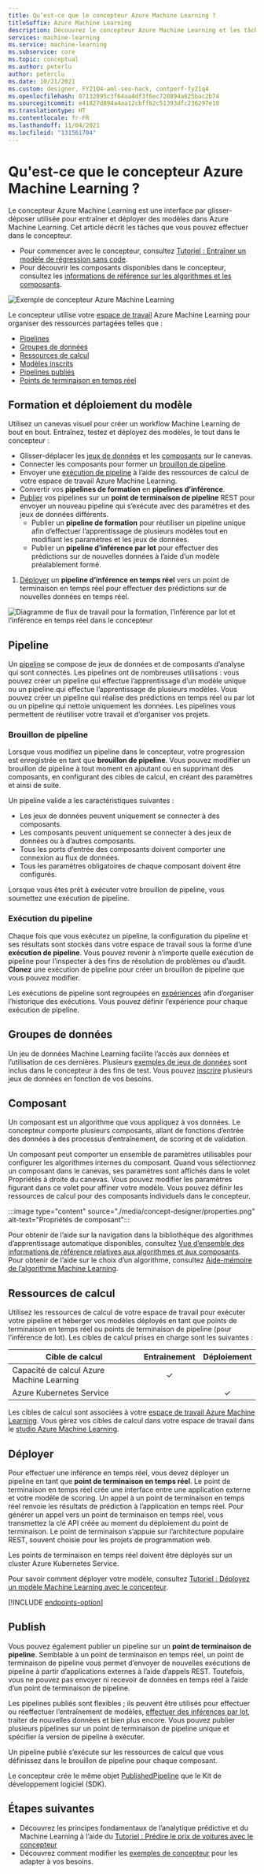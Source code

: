 ```yaml
---
title: Qu’est-ce que le concepteur Azure Machine Learning ?
titleSuffix: Azure Machine Learning
description: Découvrez le concepteur Azure Machine Learning et les tâches pour lesquelles vous pouvez l’utiliser. L’interface utilisateur par glisser-déposer permet d’entraîner et de déployer un modèle.
services: machine-learning
ms.service: machine-learning
ms.subservice: core
ms.topic: conceptual
ms.author: peterlu
author: peterclu
ms.date: 10/21/2021
ms.custom: designer, FY21Q4-aml-seo-hack, contperf-fy21q4
ms.openlocfilehash: 07132095c3f64aa4df3f6ec728894a625bac2b74
ms.sourcegitcommit: e41827d894a4aa12cbff62c51393dfc236297e10
ms.translationtype: HT
ms.contentlocale: fr-FR
ms.lasthandoff: 11/04/2021
ms.locfileid: "131561704"
---
```

# <a name="what-is-azure-machine-learning-designer"></a>Qu'est-ce que le concepteur Azure Machine Learning ? 

Le concepteur Azure Machine Learning est une interface par glisser-déposer utilisée pour entraîner et déployer des modèles dans Azure Machine Learning. Cet article décrit les tâches que vous pouvez effectuer dans le concepteur.

 - Pour commencer avec le concepteur, consultez [Tutoriel : Entraîner un modèle de régression sans code](tutorial-designer-automobile-price-train-score.md). 
 - Pour découvrir les composants disponibles dans le concepteur, consultez les [informations de référence sur les algorithmes et les composants](./algorithm-module-reference/module-reference.md).

![Exemple de concepteur Azure Machine Learning](./media/concept-designer/designer-drag-and-drop.gif)

Le concepteur utilise votre [espace de travail](concept-workspace.md) Azure Machine Learning pour organiser des ressources partagées telles que :

+ [Pipelines](#pipeline)
+ [Groupes de données](#datasets)
+ [Ressources de calcul](#compute)
+ [Modèles inscrits](concept-azure-machine-learning-architecture.md#models)
+ [Pipelines publiés](#publish)
+ [Points de terminaison en temps réel](#deploy)

## <a name="model-training-and-deployment"></a>Formation et déploiement du modèle

Utilisez un canevas visuel pour créer un workflow Machine Learning de bout en bout. Entraînez, testez et déployez des modèles, le tout dans le concepteur :

+ Glisser-déplacer les [jeux de données](#datasets) et les [composants](#component) sur le canevas.
+ Connecter les composants pour former un [brouillon de pipeline](#pipeline-draft).
+ Envoyer une [exécution de pipeline](#pipeline-run) à l’aide des ressources de calcul de votre espace de travail Azure Machine Learning.
+ Convertir vos **pipelines de formation** en **pipelines d’inférence**.
+ [Publier](#publish) vos pipelines sur un **point de terminaison de pipeline** REST pour envoyer un nouveau pipeline qui s’exécute avec des paramètres et des jeux de données différents.
    + Publier un **pipeline de formation** pour réutiliser un pipeline unique afin d’effectuer l’apprentissage de plusieurs modèles tout en modifiant les paramètres et les jeux de données.
    + Publier un **pipeline d’inférence par lot** pour effectuer des prédictions sur de nouvelles données à l’aide d’un modèle préalablement formé.
1. [Déployer](#deploy) un **pipeline d’inférence en temps réel** vers un point de terminaison en temps réel pour effectuer des prédictions sur de nouvelles données en temps réel.

![Diagramme de flux de travail pour la formation, l’inférence par lot et l’inférence en temps réel dans le concepteur](./media/concept-designer/designer-workflow-diagram.png)

## <a name="pipeline"></a>Pipeline

Un [pipeline](concept-azure-machine-learning-architecture.md#ml-pipelines) se compose de jeux de données et de composants d’analyse qui sont connectés. Les pipelines ont de nombreuses utilisations : vous pouvez créer un pipeline qui effectue l’apprentissage d’un modèle unique ou un pipeline qui effectue l’apprentissage de plusieurs modèles. Vous pouvez créer un pipeline qui réalise des prédictions en temps réel ou par lot ou un pipeline qui nettoie uniquement les données. Les pipelines vous permettent de réutiliser votre travail et d’organiser vos projets.

### <a name="pipeline-draft"></a>Brouillon de pipeline

Lorsque vous modifiez un pipeline dans le concepteur, votre progression est enregistrée en tant que **brouillon de pipeline**. Vous pouvez modifier un brouillon de pipeline à tout moment en ajoutant ou en supprimant des composants, en configurant des cibles de calcul, en créant des paramètres et ainsi de suite.

Un pipeline valide a les caractéristiques suivantes :

* Les jeux de données peuvent uniquement se connecter à des composants.
* Les composants peuvent uniquement se connecter à des jeux de données ou à d’autres composants.
* Tous les ports d’entrée des composants doivent comporter une connexion au flux de données.
* Tous les paramètres obligatoires de chaque composant doivent être configurés.

Lorsque vous êtes prêt à exécuter votre brouillon de pipeline, vous soumettez une exécution de pipeline.

### <a name="pipeline-run"></a>Exécution du pipeline

Chaque fois que vous exécutez un pipeline, la configuration du pipeline et ses résultats sont stockés dans votre espace de travail sous la forme d’une **exécution de pipeline**. Vous pouvez revenir à n’importe quelle exécution de pipeline pour l’inspecter à des fins de résolution de problèmes ou d’audit. **Clonez** une exécution de pipeline pour créer un brouillon de pipeline que vous pouvez modifier.

Les exécutions de pipeline sont regroupées en [expériences](concept-azure-machine-learning-architecture.md#experiments) afin d’organiser l’historique des exécutions. Vous pouvez définir l’expérience pour chaque exécution de pipeline. 

## <a name="datasets"></a>Groupes de données

Un jeu de données Machine Learning facilite l’accès aux données et l’utilisation de ces dernières. Plusieurs [exemples de jeux de données](samples-designer.md#datasets) sont inclus dans le concepteur à des fins de test. Vous pouvez [inscrire](how-to-create-register-datasets.md) plusieurs jeux de données en fonction de vos besoins.

## <a name="component"></a>Composant

Un composant est un algorithme que vous appliquez à vos données. Le concepteur comporte plusieurs composants, allant de fonctions d’entrée des données à des processus d’entraînement, de scoring et de validation.

Un composant peut comporter un ensemble de paramètres utilisables pour configurer les algorithmes internes du composant. Quand vous sélectionnez un composant dans le canevas, ses paramètres sont affichés dans le volet Propriétés à droite du canevas. Vous pouvez modifier les paramètres figurant dans ce volet pour affiner votre modèle. Vous pouvez définir les ressources de calcul pour des composants individuels dans le concepteur. 

:::image type="content" source="./media/concept-designer/properties.png" alt-text="Propriétés de composant":::


Pour obtenir de l’aide sur la navigation dans la bibliothèque des algorithmes d’apprentissage automatique disponibles, consultez [Vue d’ensemble des informations de référence relatives aux algorithmes et aux composants](component-reference/component-reference.md). Pour obtenir de l’aide sur le choix d’un algorithme, consultez [Aide-mémoire de l’algorithme Machine Learning](algorithm-cheat-sheet.md).

## <a name="compute-resources"></a><a name="compute"></a> Ressources de calcul

Utilisez les ressources de calcul de votre espace de travail pour exécuter votre pipeline et héberger vos modèles déployés en tant que points de terminaison en temps réel ou points de terminaison de pipeline (pour l’inférence de lot). Les cibles de calcul prises en charge sont les suivantes :

| Cible de calcul | Entrainement | Déploiement |
| ---- |:----:|:----:|
| Capacité de calcul Azure Machine Learning | ✓ | |
| Azure Kubernetes Service | | ✓ |

Les cibles de calcul sont associées à votre [espace de travail Azure Machine Learning](concept-workspace.md). Vous gérez vos cibles de calcul dans votre espace de travail dans le [studio Azure Machine Learning](https://ml.azure.com).

## <a name="deploy"></a>Déployer

Pour effectuer une inférence en temps réel, vous devez déployer un pipeline en tant que **point de terminaison en temps réel**. Le point de terminaison en temps réel crée une interface entre une application externe et votre modèle de scoring. Un appel à un point de terminaison en temps réel renvoie les résultats de prédiction à l’application en temps réel. Pour générer un appel vers un point de terminaison en temps réel, vous transmettez la clé API créée au moment du déploiement du point de terminaison. Le point de terminaison s’appuie sur l’architecture populaire REST, souvent choisie pour les projets de programmation web.

Les points de terminaison en temps réel doivent être déployés sur un cluster Azure Kubernetes Service.

Pour savoir comment déployer votre modèle, consultez [Tutoriel : Déployez un modèle Machine Learning avec le concepteur](tutorial-designer-automobile-price-deploy.md).

[!INCLUDE [endpoints-option](../../includes/machine-learning-endpoints-preview-note.md)]

## <a name="publish"></a>Publish

Vous pouvez également publier un pipeline sur un **point de terminaison de pipeline**. Semblable à un point de terminaison en temps réel, un point de terminaison de pipeline vous permet d’envoyer de nouvelles exécutions de pipeline à partir d’applications externes à l’aide d’appels REST. Toutefois, vous ne pouvez pas envoyer ni recevoir de données en temps réel à l’aide d’un point de terminaison de pipeline.

Les pipelines publiés sont flexibles ; ils peuvent être utilisés pour effectuer ou réeffectuer l’entraînement de modèles, [effectuer des inférences par lot](how-to-run-batch-predictions-designer.md), traiter de nouvelles données et bien plus encore. Vous pouvez publier plusieurs pipelines sur un point de terminaison de pipeline unique et spécifier la version de pipeline à exécuter.

Un pipeline publié s’exécute sur les ressources de calcul que vous définissez dans le brouillon de pipeline pour chaque composant.

Le concepteur crée le même objet [PublishedPipeline](/python/api/azureml-pipeline-core/azureml.pipeline.core.graph.publishedpipeline) que le Kit de développement logiciel (SDK).

## <a name="next-steps"></a>Étapes suivantes

* Découvrez les principes fondamentaux de l’analytique prédictive et du Machine Learning à l’aide du [Tutoriel : Prédire le prix de voitures avec le concepteur](tutorial-designer-automobile-price-train-score.md)
* Découvrez comment modifier les [exemples de concepteur](samples-designer.md) pour les adapter à vos besoins.
